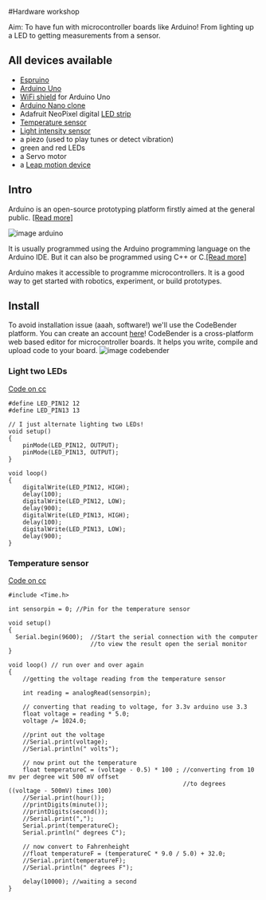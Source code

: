 #Hardware workshop

Aim: To have fun with microcontroller boards like Arduino!
From lighting up a LED to getting measurements from a sensor.


## All devices available
* [Espruino](http://www.espruino.com/EspruinoBoard)
* [Arduino Uno](https://www.arduino.cc/en/Main/ArduinoBoardUno)
* [WiFi shield](https://www.arduino.cc/en/Main/ArduinoWiFiShield) for Arduino Uno 
* [Arduino Nano clone](https://ashgillman.github.io/connecting-with-arduino-nano-clone-with-ch340g-baite/)
* Adafruit NeoPixel digital [LED strip](https://www.adafruit.com/products/1460)
* [Temperature sensor](http://linksprite.com/wiki/index.php5?title=Thermal_Module)
* [Light intensity sensor](http://linksprite.com/wiki/index.php5?title=LDR_Module)
* a piezo (used to play tunes or detect vibration)
* green and red LEDs
* a Servo motor
* a [Leap motion device](http://leapmotion.com/)


## Intro

Arduino is an open-source prototyping platform firstly aimed at the general public. [[Read more]](https://www.arduino.cc/en/Guide/Introduction)

![image arduino](https://raw.github.com/Eleonore9/hardware_workshop/master/img/arduino.png)

It is usually programmed using the Arduino programming language on the Arduino IDE. But it can also be programmed using C++ or C.[[Read more]](https://gist.github.com/baalexander/8530398)

Arduino makes it accessible to programme microcontrollers. It is a good way to get started with robotics, experiment, or build prototypes.


## Install

To avoid installation issue (aaah, software!) we'll use the CodeBender platform.
You can create an account [here](https://codebender.cc/register/)!
CodeBender is a cross-platform web based editor for microcontroller boards. It helps you write, compile and upload code to your board.
![image codebender](https://raw.github.com/Eleonore9/hardware_workshop/master/img/codebender.png)


### Light two LEDs

[Code on cc](https://codebender.cc/sketch:189141)

```
#define LED_PIN12 12
#define LED_PIN13 13

// I just alternate lighting two LEDs!
void setup()
{
    pinMode(LED_PIN12, OUTPUT);
    pinMode(LED_PIN13, OUTPUT);
}

void loop()
{
    digitalWrite(LED_PIN12, HIGH);
    delay(100);
    digitalWrite(LED_PIN12, LOW);
    delay(900);
    digitalWrite(LED_PIN13, HIGH);
    delay(100);
    digitalWrite(LED_PIN13, LOW);
    delay(900);	
}
```
	
### Temperature sensor

[Code on cc](https://codebender.cc/sketch:189145)

```
#include <Time.h> 

int sensorpin = 0; //Pin for the temperature sensor
 
void setup()
{
  Serial.begin(9600);  //Start the serial connection with the computer
                       //to view the result open the serial monitor 
}
 
void loop() // run over and over again
{
    //getting the voltage reading from the temperature sensor

    int reading = analogRead(sensorpin); 
     
    // converting that reading to voltage, for 3.3v arduino use 3.3
    float voltage = reading * 5.0;
    voltage /= 1024.0; 
     
    //print out the voltage
    //Serial.print(voltage); 
    //Serial.println(" volts");
     
    // now print out the temperature
    float temperatureC = (voltage - 0.5) * 100 ; //converting from 10 mv per degree wit 500 mV offset
                                                 //to degrees ((voltage - 500mV) times 100)
    //Serial.print(hour());
    //printDigits(minute());
    //printDigits(second());
    //Serial.print(",");
    Serial.print(temperatureC); 
    Serial.println(" degrees C");
     
    // now convert to Fahrenheight
    //float temperatureF = (temperatureC * 9.0 / 5.0) + 32.0;
    //Serial.print(temperatureF); 
    //Serial.println(" degrees F");
     
    delay(10000); //waiting a second
}
```
